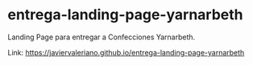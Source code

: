 # entrega-landing-page-yarnarbeth
Landing Page para entregar a Confecciones Yarnarbeth.

Link: https://javiervaleriano.github.io/entrega-landing-page-yarnarbeth
